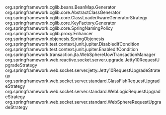 org.springframework.cglib.beans.BeanMap.Generator
org.springframework.cglib.core.AbstractClassGenerator
org.springframework.cglib.core.ClassLoaderAwareGeneratorStrategy
org.springframework.cglib.core.KeyFactory.Generator
org.springframework.cglib.core.SpringNamingPolicy
org.springframework.cglib.proxy.Enhancer
org.springframework.objenesis.SpringObjenesis
org.springframework.test.context.junit.jupiter.DisabledIfCondition
org.springframework.test.context.junit.jupiter.EnabledIfCondition
org.springframework.transaction.jta.WebSphereUowTransactionManager
org.springframework.web.reactive.socket.server.upgrade.Jetty10RequestUpgradeStrategy
org.springframework.web.socket.server.jetty.Jetty10RequestUpgradeStrategy
org.springframework.web.socket.server.standard.GlassFishRequestUpgradeStrategy
org.springframework.web.socket.server.standard.WebLogicRequestUpgradeStrategy
org.springframework.web.socket.server.standard.WebSphereRequestUpgradeStrategy

